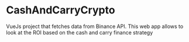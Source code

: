 # CashAndCarryCrypto
VueJs project that fetches data from Binance API. This web app allows to look at the ROI based on the cash and carry finance strategy
